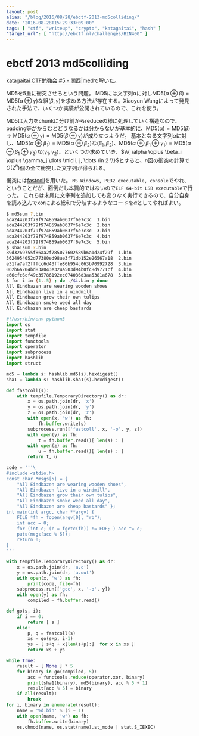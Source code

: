 ```yaml
---
layout: post
alias: "/blog/2016/08/28/ebctf-2013-md5colliding/"
date: "2016-08-28T15:29:33+09:00"
tags: [ "ctf", "writeup", "crypto", "katagaitai", "hash" ]
"target_url": [ "http://ebctf.nl/challenges/BIN400" ]
---
```


# ebctf 2013 md5colliding

[katagaitai CTF勉強会 #5 - 関西|med](https://atnd.org/events/77452)で解いた。

MD5を5重に衝突させろという問題。
MD5には文字列$\alpha$に対し$\mathrm{MD5}(\alpha \oplus \beta) = \mathrm{MD5}(\alpha \oplus \gamma)$な組$(\beta, \gamma)$を求める方法が存在する。Xiaoyun Wangによって発見された手法で、いくつか実装が公開されているので、これを使う。

MD5は入力をchunkに分け前からreduceの様に処理していく構造なので、padding等がからむとどうなるかは分からないが基本的に、$\mathrm{MD5}(\alpha) = \mathrm{MD5}(\beta) \to \mathrm{MD5}(\alpha \oplus \gamma) = \mathrm{MD5}(\beta \oplus \gamma)$が成り立つようだ。
基本となる文字列$\alpha$に対し、$\mathrm{MD5}(\alpha \oplus \beta_1) = \mathrm{MD5}(\alpha \oplus \beta_2)$な$(\beta_1, \beta_2)$、$\mathrm{MD5}(\alpha \oplus \beta_1 \oplus \gamma_1) = \mathrm{MD5}(\alpha \oplus \beta_1 \oplus \gamma_2)$な$(\gamma_1, \gamma_2)$、といくつか求めていき、$\\{ \alpha \oplus \beta_i \oplus \gamma_j \dots \mid i, j, \dots \in 2 \\}$とすると、$n$回の衝突の計算で$O(2^n)$個の全て衝突した文字列が得られる。

衝突には[fastcoll](https://marc-stevens.nl/research/)を用いた。
`MS Windows, PE32 executable, console`でやれ、ということだが、面倒だし本質的ではないので`ELF 64-bit LSB executable`で行った。
これらは末尾に文字列を追加しても変りなく実行できるので、自分自身を読み込んでxorによる総和で分岐するようなコードを$\alpha$としてやればよい。

``` sh
$ md5sum ?.bin
ada244203f79f974859ab0637f6e7c3c  1.bin
ada244203f79f974859ab0637f6e7c3c  2.bin
ada244203f79f974859ab0637f6e7c3c  3.bin
ada244203f79f974859ab0637f6e7c3c  4.bin
ada244203f79f974859ab0637f6e7c3c  5.bin
$ sha1sum ?.bin 
89d3269755f86aa2f785077602589b6a1d24f29f  1.bin
3624954052d77380ed98ae3f71db152e26567a18  2.bin
e31fa7af2fffcc6d43ffe86b954c063b70992728  3.bin
062b6a204bd83a043e324a503d94b0fc8d9771cf  4.bin
e66cfc6cf49c35786192ec074036d3aa5381a678  5.bin
$ for i in {1..5} ; do ./$i.bin ; done
All Eindbazen are wearing wooden shoes
All Eindbazen live in a windmill
All Eindbazen grow their own tulips
All Eindbazen smoke weed all day
All Eindbazen are cheap bastards
```

``` python
#!/usr/bin/env python3
import os
import stat
import tempfile
import functools
import operator
import subprocess
import hashlib
import struct

md5 = lambda s: hashlib.md5(s).hexdigest()
sha1 = lambda s: hashlib.sha1(s).hexdigest()

def fastcoll(s):
    with tempfile.TemporaryDirectory() as dr:
        x = os.path.join(dr, 'x')
        y = os.path.join(dr, 'y')
        z = os.path.join(dr, 'z')
        with open(x, 'w') as fh:
            fh.buffer.write(s)
        subprocess.run(['fastcoll', x, '-o', y, z])
        with open(y) as fh:
            t = fh.buffer.read()[ len(s) : ]
        with open(z) as fh:
            u = fh.buffer.read()[ len(s) : ]
        return t, u

code = '''\
#include <stdio.h>
const char *msgs[5] = {
    "All Eindbazen are wearing wooden shoes",
    "All Eindbazen live in a windmill",
    "All Eindbazen grow their own tulips",
    "All Eindbazen smoke weed all day",
    "All Eindbazen are cheap bastards" };
int main(int argc, char **argv) {
    FILE *fh = fopen(argv[0], "rb");
    int acc = 0;
    for (int c; (c = fgetc(fh)) != EOF; ) acc ^= c;
    puts(msgs[acc % 5]);
    return 0;
}
'''

with tempfile.TemporaryDirectory() as dr:
    x = os.path.join(dr, 'a.c')
    y = os.path.join(dr, 'a.out')
    with open(x, 'w') as fh:
        print(code, file=fh)
    subprocess.run(['gcc', x, '-o', y])
    with open(y) as fh:
        compiled = fh.buffer.read()

def go(s, i):
    if i == 0:
        return [ s ]
    else:
        p, q = fastcoll(s)
        xs = go(s+p, i-1)
        ys = [ s+q + x[len(s+p):]  for x in xs ]
        return xs + ys

while True:
    result = [ None ] * 5
    for binary in go(compiled, 5):
        acc = functools.reduce(operator.xor, binary)
        print(sha1(binary), md5(binary), acc % 5 + 1)
        result[acc % 5] = binary
    if all(result):
        break
for i, binary in enumerate(result):
    name = '%d.bin' % (i + 1)
    with open(name, 'w') as fh:
        fh.buffer.write(binary)
    os.chmod(name, os.stat(name).st_mode | stat.S_IEXEC)
```
